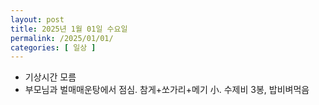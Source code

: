 ```yaml
---
layout: post
title: 2025년 1월 01일 수요일
permalink: /2025/01/01/
categories: [ 일상 ]
---
```

- 기상시간 모름<br/>
- 부모님과 벌매매운탕에서 점심. 참게+쏘가리+메기 小. 수제비 3봉, 밥비벼먹음